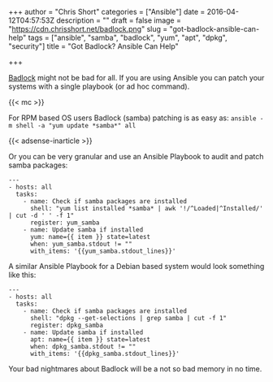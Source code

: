 +++
author = "Chris Short"
categories = ["Ansible"]
date = 2016-04-12T04:57:53Z
description = ""
draft = false
image = "https://cdn.chrisshort.net/badlock.png"
slug = "got-badlock-ansible-can-help"
tags = ["ansible", "samba", "badlock", "yum", "apt", "dpkg", "security"]
title = "Got Badlock? Ansible Can Help"

+++

[Badlock](http://badlock.org/) might not be bad for all. If you are using Ansible you can patch your systems with a single playbook (or ad hoc command).

{{< mc >}}

For RPM based OS users Badlock (samba) patching is as easy as:
`ansible -m shell -a "yum update *samba*" all`

{{< adsense-inarticle >}}

Or you can be very granular and use an Ansible Playbook to audit and patch samba packages:
<pre><code class="language-yaml">---
- hosts: all
  tasks:
    - name: Check if samba packages are installed
      shell: "yum list installed *samba* | awk '!/^Loaded|^Installed/' | cut -d ' ' -f 1"
      register: yum_samba
    - name: Update samba if installed
      yum: name={{ item }} state=latest
      when: yum_samba.stdout != ""
      with_items: '{{yum_samba.stdout_lines}}'</code></pre>

A similar Ansible Playbook for a Debian based system would look something like this:
<pre><code class="language-yaml">---
- hosts: all
  tasks:
    - name: Check if samba packages are installed
      shell: "dpkg --get-selections | grep samba | cut -f 1"
      register: dpkg_samba
    - name: Update samba if installed
      apt: name={{ item }} state=latest
      when: dpkg_samba.stdout != ""
      with_items: '{{dpkg_samba.stdout_lines}}'</code></pre>

Your bad nightmares about Badlock will be a not so bad memory in no time.